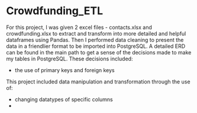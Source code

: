 # Crowdfunding_ETL

For this project, I was given 2 excel files - contacts.xlsx and crowdfunding.xlsx to extract and transform into more detailed and helpful dataframes using Pandas. 
Then I performed data cleaning to present the data in a friendlier format to be imported into PostgreSQL. A detailed ERD can be found in the main path to get a sense of the decisions made to make my tables in PostgreSQL. These decisions included:
- the use of primary keys and foreign keys

This project included data manipulation and transformation through the use of:
- changing datatypes of specific columns
- 

